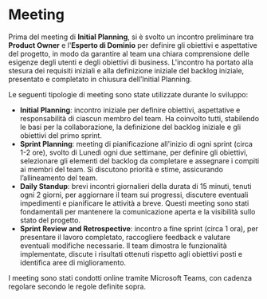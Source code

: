 # Meeting

Prima del meeting di **Initial Planning**, si è svolto un incontro preliminare tra **Product Owner** e l'**Esperto di Dominio**
per definire gli obiettivi e aspettative del progetto, in modo da garantire al team una chiara
comprensione delle esigenze degli utenti e degli obiettivi di business. L'incontro ha portato alla stesura dei requisiti
iniziali e alla definizione iniziale del backlog iniziale, presentato e completato in chiusura
dell’Initial Planning.

Le seguenti tipologie di meeting sono state utilizzate durante lo sviluppo:

- **Initial Planning**: incontro iniziale per definire obiettivi, aspettative e responsabilità di ciascun membro del
  team. Ha coinvolto tutti, stabilendo le basi per la collaborazione, la definizione del backlog iniziale e gli
  obiettivi del primo sprint.
- **Sprint Planning**: meeting di pianificazione all'inizio di ogni sprint (circa 1-2 ore), svolto di
  Lunedì ogni due settimane, per definire gli obiettivi, selezionare gli elementi del backlog da completare e assegnare
  i compiti ai membri del team. Si discutono priorità e stime, assicurando l’allineamento del team.
- **Daily Standup**: brevi incontri giornalieri della durata di 15 minuti, tenuti ogni 2 giorni, per aggiornare il team
  sui progressi, discutere eventuali impedimenti e pianificare le attività a breve. Questi meeting sono stati
  fondamentali per mantenere la comunicazione aperta e la visibilità sullo stato del progetto.
- **Sprint Review and Retrospective**: incontro a fine sprint (circa 1 ora), per presentare il lavoro completato,
  raccogliere feedback e valutare eventuali modifiche necessarie. Il team dimostra le funzionalità implementate, discute
  i risultati ottenuti rispetto agli obiettivi posti e identifica aree di miglioramento.

I meeting sono stati condotti online tramite Microsoft Teams, con cadenza regolare secondo le regole definite sopra.

